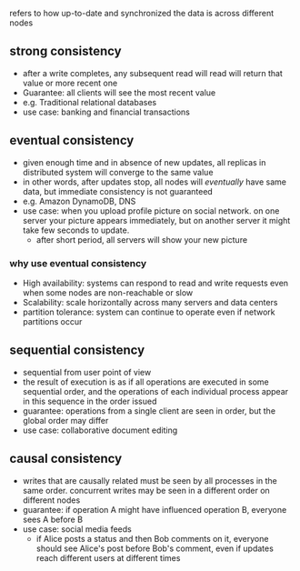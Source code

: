 refers to how up-to-date and synchronized the data is across different nodes


## strong consistency
- after a write completes, any subsequent read will read will return that value or more recent one
- Guarantee: all clients will see the most recent value
- e.g. Traditional relational databases
- use case: banking and financial transactions
## eventual consistency
- given enough time and in absence of new updates, all replicas in distributed system will converge to the same value
- in other words, after updates stop, all nodes will _eventually_ have same data, but immediate consistency is not guaranteed
- e.g. Amazon DynamoDB, DNS
- use case: when you upload profile picture on social network. on one server your picture appears immediately, but on another server it might take few seconds to update.
	- after short period, all servers will show your new picture

### why use eventual consistency
- High availability: systems can respond to read and write requests even when some nodes are non-reachable or slow
- Scalability: scale horizontally across many servers and data centers
- partition tolerance: system can continue to operate even if network partitions occur


## sequential  consistency
- sequential from user point of view
- the result of execution is as if all operations are executed in some sequential order, and the operations of each individual process appear in this sequence in the order issued
- guarantee: operations from a single client are seen in order, but the global order may differ
- use case: collaborative document editing

## causal consistency
- writes that are causally related must be seen by all processes in the same order. concurrent writes may be seen in a different order on different nodes
- guarantee: if operation A might have influenced operation B, everyone sees A before B
- use case: social media feeds
	- if Alice posts a status and then Bob comments on it, everyone should see Alice's post before Bob's comment, even if updates reach different users at different times